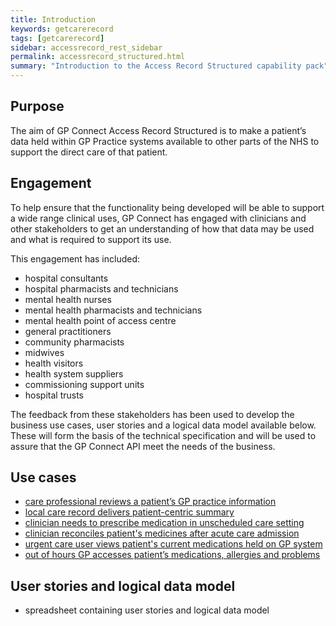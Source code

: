 ```yaml
---
title: Introduction
keywords: getcarerecord
tags: [getcarerecord]
sidebar: accessrecord_rest_sidebar
permalink: accessrecord_structured.html
summary: "Introduction to the Access Record Structured capability pack"
---
```


## Purpose ##

The aim of GP Connect Access Record Structured is to make a patient’s data held within GP Practice systems available to other parts of the NHS to support the direct care of that patient.

## Engagement ##

To help ensure that the functionality being developed will be able to support a wide range clinical uses, GP Connect has engaged with clinicians and other stakeholders to get an understanding of how that data may be used and what is required to support its use.

This engagement has included:

 - hospital consultants
 - hospital pharmacists and technicians
 - mental health nurses
 - mental health pharmacists and technicians
 - mental health point of access centre
 - general practitioners
 - community pharmacists
 - midwives
 - health visitors
 - health system suppliers
 - commissioning support units
 - hospital trusts
 
The feedback from these stakeholders has been used to develop the business use cases, user stories and a logical data model available below. These will form the basis of the technical specification and will be used to assure that the GP Connect API meet the needs of the business.

## Use cases ##

 - [care professional reviews a patient’s GP practice information](accessrecord_structured_use_case_patient_local_care_record.html)
 - [local care record delivers patient-centric summary](accessrecord_structured_use_case_patient_centric_local_care_record.html)
 - [clinician needs to prescribe medication in unscheduled care setting](accessrecord_structured_use_case_prescribe_unscheduled_care.html)
 - [clinician reconciles patient's medicines after acute care admission](accessrecord_structured_use_case_reconciliation_acute_care.html)
 - [urgent care user views patient's current medications held on GP system](accessrecord_structured_use_case_urgent_care_plan.html)
 - [out of hours GP accesses patient’s medications, allergies and problems](accessrecord_structured_use_case_outofhours_GP.md)

## User stories and logical data model ##

 - spreadsheet containing user stories and logical data model


